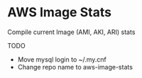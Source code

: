 AWS Image Stats
==============

Compile current Image (AMI, AKI, ARI) stats  

TODO

* Move mysql login to ~/.my.cnf
* Change repo name to aws-image-stats